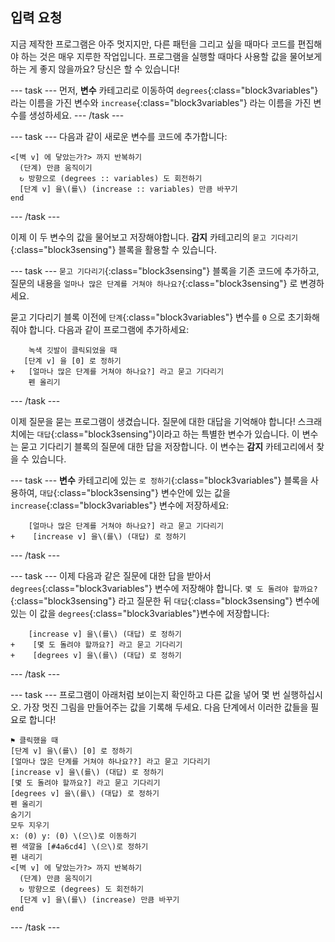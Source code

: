 ## 입력 요청

지금 제작한 프로그램은 아주 멋지지만, 다른 패턴을 그리고 싶을 때마다 코드를 편집해야 하는 것은 매우 지루한 작업입니다. 프로그램을 실행할 때마다 사용할 값을 물어보게 하는 게 좋지 않을까요? 당신은 할 수 있습니다!

--- task --- 먼저, **변수** 카테고리로 이동하여 `degrees`{:class="block3variables"} 라는 이름을 가진 변수와 `increase`{:class="block3variables"} 라는 이름을 가진 변수를 생성하세요. --- /task ---

--- task --- 다음과 같이 새로운 변수를 코드에 추가합니다:

```blocks3
<[벽 v] 에 닿았는가?> 까지 반복하기 
  (단계) 만큼 움직이기
  ↻ 방향으로 (degrees :: variables) 도 회전하기
  [단계 v] 을\(를\) (increase :: variables) 만큼 바꾸기
end
```

--- /task ---

이제 이 두 변수의 값을 물어보고 저장해야합니다. **감지** 카테고리의 `묻고 기다리기`{:class="block3sensing"} 블록을 활용할 수 있습니다.

--- task --- `묻고 기다리기`{:class="block3sensing"} 블록을 기존 코드에 추가하고, 질문의 내용을 `얼마나 많은 단계를 거쳐야 하나요?`{:class="block3sensing"} 로 변경하세요.

묻고 기다리기 블록 이전에 `단계`{:class="block3variables"} 변수를 `0` 으로 초기화해 줘야 합니다. 다음과 같이 프로그램에 추가하세요:

```blocks3
    녹색 깃발이 클릭되었을 때
   [단계 v] 을 [0] 로 정하기
+   [얼마나 많은 단계를 거쳐야 하나요?] 라고 묻고 기다리기
    펜 올리기
```

--- /task ---

이제 질문을 묻는 프로그램이 생겼습니다. 질문에 대한 대답을 기억해야 합니다! 스크래치에는 `대답`{:class="block3sensing"}이라고 하는 특별한 변수가 있습니다. 이 변수는 묻고 기다리기 블록의 질문에 대한 답을 저장합니다. 이 변수는 **감지** 카테고리에서 찾을 수 있습니다.

--- task --- **변수** 카테고리에 있는 `로 정하기`{:class="block3variables"} 블록을 사용하여, `대답`{:class="block3sensing"} 변수안에 있는 값을 `increase`{:class="block3variables"} 변수에 저장하세요:

```blocks3
    [얼마나 많은 단계를 거쳐야 하나요?] 라고 묻고 기다리기
+    [increase v] 을\(를\) (대답) 로 정하기
```

--- /task ---

--- task --- 이제 다음과 같은 질문에 대한 답을 받아서 `degrees`{:class="block3variables"} 변수에 저장해야 합니다. `몇 도 돌려야 할까요?`{:class="block3sensing"} 라고 질문한 뒤 `대답`{:class="block3sensing"} 변수에 있는 이 값을 `degrees`{:class="block3variables"}변수에 저장합니다:

```blocks3
    [increase v] 을\(를\) (대답) 로 정하기
+    [몇 도 돌려야 할까요?] 라고 묻고 기다리기
+    [degrees v] 을\(를\) (대답) 로 정하기
```

--- /task ---

--- task --- 프로그램이 아래처럼 보이는지 확인하고 다른 값을 넣어 몇 번 실행하십시오. 가장 멋진 그림을 만들어주는 값을 기록해 두세요. 다음 단계에서 이러한 값들을 필요로 합니다!

```blocks3
⚑ 클릭했을 때
[단계 v] 을\(를\) [0] 로 정하기
[얼마나 많은 단계를 거쳐야 하나요??] 라고 묻고 기다리기
[increase v] 을\(를\) (대답) 로 정하기
[몇 도 돌려야 할까요?] 라고 묻고 기다리기
[degrees v] 을\(를\) (대답) 로 정하기
펜 올리기
숨기기
모두 지우기
x: (0) y: (0) \(으\)로 이동하기
펜 색깔을 [#4a6cd4] \(으\)로 정하기
펜 내리기
<[벽 v] 에 닿았는가?> 까지 반복하기 
  (단계) 만큼 움직이기
  ↻ 방향으로 (degrees) 도 회전하기
  [단계 v] 을\(를\) (increase) 만큼 바꾸기
end
```

--- /task ---
